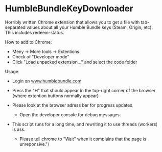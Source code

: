 # HumbleBundleKeyDownloader
Horribly written Chrome extension that allows you to get a file with tab-separated values about all your Humble Bundle keys (Steam, Origin, etc). This includes redeem-status.

How to add to Chrome:
* Meny -> More tools -> Extentions
* Check of "Developer mode"
* Click "Load unpacked extension..." and select the code folder

Usage:
* Login on www.humblebundle.com
* Press the "H" that should appear in the top-right corner of the browser (where extention buttons normally appear)

* Please look at the browser adress bar for progress updates.
  * Open the developer console for debug messages

* This script runs for a long time, and rewriting it to use threads (workers) is ass.
  * Please tell chrome to \"Wait\" when it complains that the page is unreponsive.")

